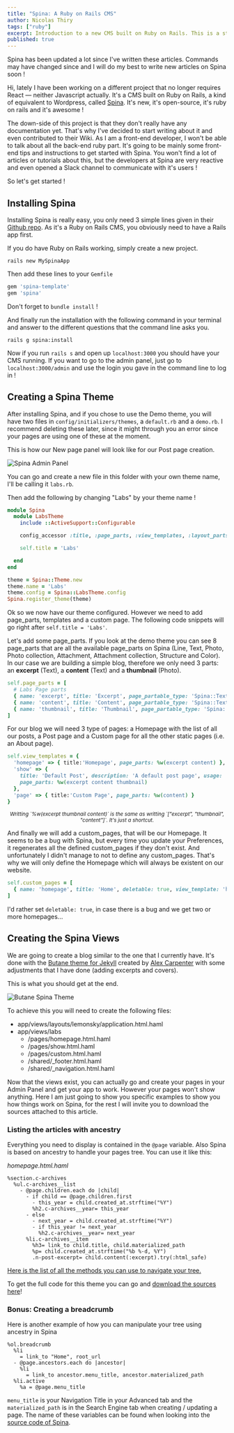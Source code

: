 ```yaml
---
title: "Spina: A Ruby on Rails CMS"
author: Nicolas Thiry
tags: ["ruby"]
excerpt: Introduction to a new CMS built on Ruby on Rails. This is a step by step guide to get started with it.
published: true
---
```


<div class="alert alert-warning">
Spina has been updated a lot since I've written these articles. Commands may have changed since and I will do my best to write new articles on Spina soon !
</div>

Hi, lately I have been working on a different project that no longer requires React — neither Javascript actually. It's a CMS built on Ruby on Rails, a kind of equivalent to Wordpress, called [Spina](http://www.spinacms.com/). It's new, it's open-source, it's ruby on rails and it's awesome !

The down-side of this project is that they don't really have any documentation yet. That's why I've decided to start writing about it and even contributed to their Wiki. As I am a front-end developer, I won't be able to talk about all the back-end ruby part. It's going to be mainly some front-end tips and instructions to get started with Spina. You won't find a lot of articles or tutorials about this, but the developers at Spina are very reactive and even opened a Slack channel to communicate with it's users !

So let's get started !

## Installing Spina

Installing Spina is really easy, you only need 3 simple lines given in their [Github repo](https://github.com/denkGroot/Spina).
As it's a Ruby on Rails CMS, you obviously need to have a Rails app first.

If you do have Ruby on Rails working, simply create a new project.

```Shell
rails new MySpinaApp
```

Then add these lines to your `Gemfile`

```Ruby
gem 'spina-template'
gem 'spina'
```

Don't forget to `bundle install` !

And finally run the installation with the following command in your terminal and answer to the different questions that the command line asks you.

```Shell
rails g spina:install
```

Now if you run `rails s` and open up `localhost:3000` you should have your CMS running. If you want to go to the admin panel, just go to `localhost:3000/admin` and use the login you gave in the command line to log in !

## Creating a Spina Theme

After installing Spina, and if you chose to use the Demo theme, you will have two files in `config/initializers/themes`, a `default.rb` and a `demo.rb`. I recommend deleting these later, since it might through you an error since your pages are using one of these at the moment.

This is how our New page panel will look like for our Post page creation.

![Spina Admin Panel](../static/spina-admin.png "Spina Admin Panel")

You can go and create a new file in this folder with your own theme name, I'll be calling it `labs.rb`.

Then add the following by changing "Labs" by your theme name !

```Ruby
module Spina
  module LabsTheme
    include ::ActiveSupport::Configurable

    config_accessor :title, :page_parts, :view_templates, :layout_parts, :custom_pages, :plugins, :structures

    self.title = 'Labs'

  end
end

theme = Spina::Theme.new
theme.name = 'Labs'
theme.config = Spina::LabsTheme.config
Spina.register_theme(theme)
```

Ok so we now have our theme configured. However we need to add page_parts, templates and a custom page.
The following code snippets will go right after `self.title = 'Labs'`.

Let's add some page_parts. If you look at the demo theme you can see 8 page_parts that are all the available page_parts on Spina (Line, Text, Photo, Photo collection, Attachment, Attachment collection, Structure and Color). In our case we are building a simple blog, therefore we only need 3 parts: an **excerpt** (Text), a **content** (Text) and a **thumbnail** (Photo).

```Ruby
self.page_parts = [
  # Labs Page parts
  { name: 'excerpt', title: 'Excerpt', page_partable_type: 'Spina::Text' },
  { name: 'content', title: 'Content', page_partable_type: 'Spina::Text' },
  { name: 'thumbnail', title: 'Thumbnail', page_partable_type: 'Spina::Photo' }
]
```

For our blog we will need 3 type of pages: a Homepage with the list of all our posts, a Post page and a Custom page for all the other static pages (i.e. an About page).

```Ruby
self.view_templates = {
  'homepage' => { title:'Homepage', page_parts: %w(excerpt content) },
  'show' => {
    title: 'Default Post', description: 'A default post page', usage: 'Can be used for a blog post',
    page_parts: %w(excerpt content thumbnail)
  },
  'page' => { title:'Custom Page', page_parts: %w(content) }
}
```
<center><small><em>Writting `%w(excerpt thumbnail content)` is the same as writting `["excerpt", "thumbnail", "content"]`. It's just a shortcut.</em></small></center>

And finally we will add a custom_pages, that will be our Homepage. It seems to be a bug with Spina, but every time you update your Preferences, it regenerates all the defined custom_pages if they don't exist. And unfortunately I didn't manage to not to define any custom_pages. That's why we will only define the Homepage which will always be existent on our website.

```Ruby
self.custom_pages = [
  { name: 'homepage', title: 'Home', deletable: true, view_template: 'homepage' }
]
```

I'd rather set `deletable: true`, in case there is a bug and we get two or more homepages...

## Creating the Spina Views

We are going to create a blog similar to the one that I currently have. It's done with the [Butane theme for Jekyll](https://github.com/alexcarpenter/butane-jekyll-theme) created by [Alex Carpenter](http://alexcarpenter.me/) with some adjustments that I have done (adding excerpts and covers).

This is what you should get at the end.

![Butane Spina Theme](../static/tutorial-blog.png "Butane Spina Theme")

To achieve this you will need to create the following files:

* app/views/layouts/lemonsky/application.html.haml
* app/views/labs
  * /pages/homepage.html.haml
  * /pages/show.html.haml
  * /pages/custom.html.haml
  * /shared/_footer.html.haml
  * /shared/_navigation.html.haml

Now that the views exist, you can actually go and create your pages in your Admin Panel and get your app to work. However your pages won't show anything. Here I am just going to show you specific examples to show you how things work on Spina, for the rest I will invite you to download the sources attached to this article.

### Listing the articles with ancestry

Everything you need to display is contained in the `@page` variable. Also Spina is based on ancestry to handle your pages tree. You can use it like this:

_homepage.html.haml_
```Haml
%section.c-archives
  %ul.c-archives__list
    - @page.children.each do |child|
      - if child == @page.children.first
        - this_year = child.created_at.strftime("%Y")
        %h2.c-archives__year= this_year
      - else
        - next_year = child.created_at.strftime("%Y")
        - if this_year != next_year
          %h2.c-archives__year= next_year
      %li.c-archives__item
        %h3= link_to child.title, child.materialized_path
        %p= child.created_at.strftime("%b %-d, %Y")
        .n-post-excerpt= child.content(:excerpt).try(:html_safe)
```

[Here is the list of all the methods you can use to navigate your tree.](https://github.com/stefankroes/ancestry#navigating-your-tree)

To get the full code for this theme you can go and [download the sources here](https://github.com/nicolasthy/Spina-Butane-Theme)!

### Bonus: Creating a breadcrumb

Here is another example of how you can manipulate your tree using ancestry in Spina
```Haml
%ol.breadcrumb
  %li
    = link_to "Home", root_url
  - @page.ancestors.each do |ancestor|
    %li
      = link_to ancestor.menu_title, ancestor.materialized_path
  %li.active
    %a = @page.menu_title
```

`menu_title` is your Navigation Title in your Advanced tab and the `materialized_path` is in the Search Engine tab when creating / updating a page. The name of these variables can be found when looking into the [source code of Spina](https://github.com/denkGroot/Spina/blob/master/app/views/spina/admin/pages/_form_advanced.html.haml).
